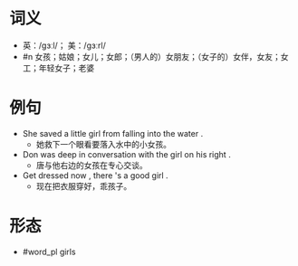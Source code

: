 # 词义
- 英：/ɡɜːl/； 美：/ɡɜːrl/
- #n 女孩；姑娘；女儿；女郎；（男人的）女朋友；（女子的）女伴，女友；女工；年轻女子；老婆
# 例句
- She saved a little girl from falling into the water .
	- 她救下一个眼看要落入水中的小女孩。
- Don was deep in conversation with the girl on his right .
	- 唐与他右边的女孩在专心交谈。
- Get dressed now , there 's a good girl .
	- 现在把衣服穿好，乖孩子。
# 形态
- #word_pl girls
